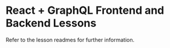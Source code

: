 # React + GraphQL Frontend and Backend Lessons

Refer to the lesson readmes for further information.
